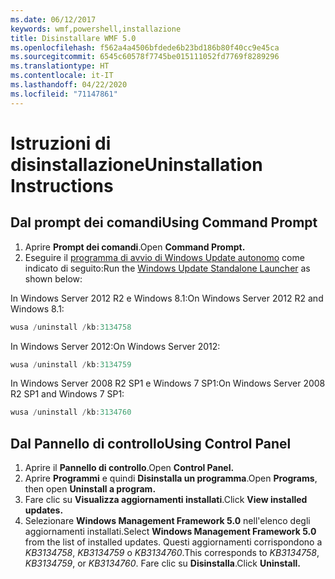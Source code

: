 ```yaml
---
ms.date: 06/12/2017
keywords: wmf,powershell,installazione
title: Disinstallare WMF 5.0
ms.openlocfilehash: f562a4a4506bfdede6b23bd186b80f40cc9e45ca
ms.sourcegitcommit: 6545c60578f7745be015111052fd7769f8289296
ms.translationtype: HT
ms.contentlocale: it-IT
ms.lasthandoff: 04/22/2020
ms.locfileid: "71147861"
---
```

# <a name="uninstallation-instructions"></a><span data-ttu-id="37121-103">Istruzioni di disinstallazione</span><span class="sxs-lookup"><span data-stu-id="37121-103">Uninstallation Instructions</span></span>

## <a name="using-command-prompt"></a><span data-ttu-id="37121-104">Dal prompt dei comandi</span><span class="sxs-lookup"><span data-stu-id="37121-104">Using Command Prompt</span></span>

1. <span data-ttu-id="37121-105">Aprire **Prompt dei comandi**.</span><span class="sxs-lookup"><span data-stu-id="37121-105">Open **Command Prompt.**</span></span>
2. <span data-ttu-id="37121-106">Eseguire il [programma di avvio di Windows Update autonomo](https://support.microsoft.com/en-us/kb/934307) come indicato di seguito:</span><span class="sxs-lookup"><span data-stu-id="37121-106">Run the [Windows Update Standalone Launcher](https://support.microsoft.com/en-us/kb/934307) as shown below:</span></span>

<span data-ttu-id="37121-107">In Windows Server 2012 R2 e Windows 8.1:</span><span class="sxs-lookup"><span data-stu-id="37121-107">On Windows Server 2012 R2 and Windows 8.1:</span></span>

```powershell
wusa /uninstall /kb:3134758
```

<span data-ttu-id="37121-108">In Windows Server 2012:</span><span class="sxs-lookup"><span data-stu-id="37121-108">On Windows Server 2012:</span></span>

```powershell
wusa /uninstall /kb:3134759
```

<span data-ttu-id="37121-109">In Windows Server 2008 R2 SP1 e Windows 7 SP1:</span><span class="sxs-lookup"><span data-stu-id="37121-109">On Windows Server 2008 R2 SP1 and Windows 7 SP1:</span></span>

```powershell
wusa /uninstall /kb:3134760
```

## <a name="using-control-panel"></a><span data-ttu-id="37121-110">Dal Pannello di controllo</span><span class="sxs-lookup"><span data-stu-id="37121-110">Using Control Panel</span></span>

1. <span data-ttu-id="37121-111">Aprire il **Pannello di controllo**.</span><span class="sxs-lookup"><span data-stu-id="37121-111">Open **Control Panel.**</span></span>
2. <span data-ttu-id="37121-112">Aprire **Programmi** e quindi **Disinstalla un programma**.</span><span class="sxs-lookup"><span data-stu-id="37121-112">Open **Programs**, then open **Uninstall a program.**</span></span>
3. <span data-ttu-id="37121-113">Fare clic su **Visualizza aggiornamenti installati**.</span><span class="sxs-lookup"><span data-stu-id="37121-113">Click **View installed updates.**</span></span>
4. <span data-ttu-id="37121-114">Selezionare **Windows Management Framework 5.0** nell'elenco degli aggiornamenti installati.</span><span class="sxs-lookup"><span data-stu-id="37121-114">Select **Windows Management Framework 5.0** from the list of installed updates.</span></span> <span data-ttu-id="37121-115">Questi aggiornamenti corrispondono a *KB3134758*, *KB3134759* o *KB3134760*.</span><span class="sxs-lookup"><span data-stu-id="37121-115">This corresponds to *KB3134758*, *KB3134759*, or *KB3134760*.</span></span> <span data-ttu-id="37121-116">Fare clic su **Disinstalla**.</span><span class="sxs-lookup"><span data-stu-id="37121-116">Click **Uninstall.**</span></span>
